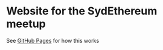 # Website for the SydEthereum meetup

See [GitHub Pages](https://pages.github.com/) for how this works
